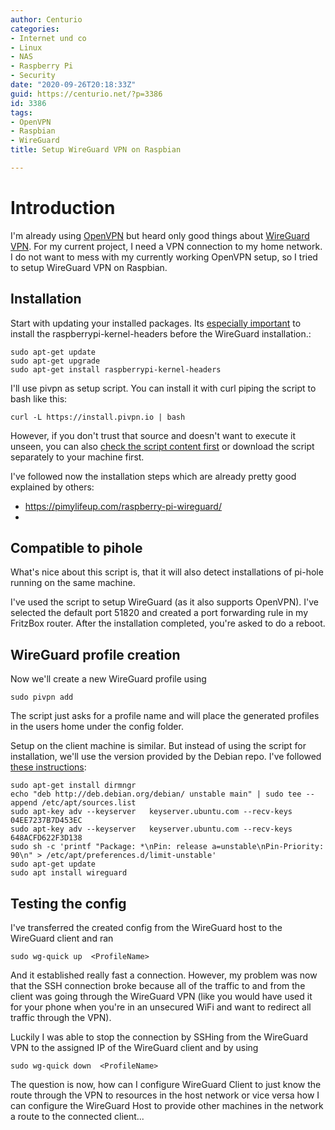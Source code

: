```yaml
---
author: Centurio
categories:
- Internet und co
- Linux
- NAS
- Raspberry Pi
- Security
date: "2020-09-26T20:18:33Z"
guid: https://centurio.net/?p=3386
id: 3386
tags:
- OpenVPN
- Raspbian
- WireGuard
title: Setup WireGuard VPN on Raspbian

---
```

# Introduction
I'm already using [OpenVPN](/2014/12/23/how-to-use-client-certificates-with-synology-vpn-server-and-openvpn) but heard only good things about [WireGuard VPN](https://www.wireguard.com/). For my current project, I need a VPN connection to my home network. I do not want to mess with my currently working OpenVPN setup, so I tried to setup WireGuard VPN on Raspbian.

## Installation
Start with updating your installed packages. Its [especially important](https://stackoverflow.com/a/62780701/831825) to install the raspberrypi-kernel-headers before the WireGuard installation.:

```
sudo apt-get update
sudo apt-get upgrade
sudo apt-get install raspberrypi-kernel-headers
```

I'll use pivpn as setup script. You can install it with curl piping the script to bash like this:

```
curl -L https://install.pivpn.io | bash
```

However, if you don't trust that source and doesn't want to execute it unseen, you can also [check the script content first](https://install.pivpn.io/) or download the script separately to your machine first.

I've followed now the installation steps which are already pretty good explained by others:

  * <https://pimylifeup.com/raspberry-pi-wireguard/>
  * 

## Compatible to pihole
What's nice about this script is, that it will also detect installations of pi-hole running on the same machine.

I've used the script to setup WireGuard (as it also supports OpenVPN). I've selected the default port 51820 and created a port forwarding rule in my FritzBox router. After the installation completed, you're asked to do a reboot.

## WireGuard profile creation
Now we'll create a new WireGuard profile using

```
sudo pivpn add
```

The script just asks for a profile name and will place the generated profiles in the users home under the config folder.

Setup on the client machine is similar. But instead of using the script for installation, we'll use the version provided by the Debian repo. I've followed [these instructions](https://engineerworkshop.com/blog/how-to-set-up-wireguard-on-a-raspberry-pi/):

```
sudo apt-get install dirmngr
echo "deb http://deb.debian.org/debian/ unstable main" | sudo tee --append /etc/apt/sources.list
sudo apt-key adv --keyserver   keyserver.ubuntu.com --recv-keys 04EE7237B7D453EC
sudo apt-key adv --keyserver   keyserver.ubuntu.com --recv-keys 648ACFD622F3D138
sudo sh -c 'printf "Package: *\nPin: release a=unstable\nPin-Priority: 90\n" > /etc/apt/preferences.d/limit-unstable'
sudo apt-get update
sudo apt install wireguard
```

## Testing the config
I've transferred the created config from the WireGuard host to the WireGuard client and ran

```
sudo wg-quick up  <ProfileName>
```

And it established really fast a connection. However, my problem was now that the SSH connection broke because all of the traffic to and from the client was going through the WireGuard VPN (like you would have used it for your phone when you're in an unsecured WiFi and want to redirect all traffic through the VPN).

Luckily I was able to stop the connection by SSHing from the WireGuard VPN to the assigned IP of the WireGuard client and by using

```
sudo wg-quick down  <ProfileName>
```

The question is now, how can I configure WireGuard Client to just know the route through the VPN to resources in the host network or vice versa how I can configure the WireGuard Host to provide other machines in the network a route to the connected client...